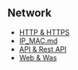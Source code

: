 ## Network

- [HTTP & HTTPS](https://github.com/Yo0oN/Tech-Study-TIL/blob/master/posts/Network/HTTP_HTTPS.md)
- [IP_MAC.md](https://github.com/Yo0oN/Tech-Study-TIL/blob/master/posts/Network/IP_MAC.md)
- [API & Rest API](https://github.com/Yo0oN/Tech-Study-TIL/blob/master/posts/Network/API_REST-API.md)
- [Web & Was](https://github.com/Yo0oN/Tech-Study-TIL/blob/master/posts/Network/Web과WAS.md)